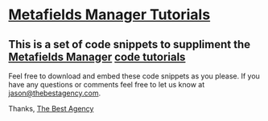 # [Metafields Manager Tutorials](http://metafieldsmanager.thebestagency.com/tutorials)

## This is a set of code snippets to suppliment the [Metafields Manager](https://apps.shopify.com/metafields-manager) [code tutorials](http://metafieldsmanager.thebestagency.com/tutorials)

Feel free to download and embed these code snippets as you please. If you have any questions or comments feel free to let us know at [jason@thebestagency.com](mailto://jason@thebestagency.com).

Thanks,
[The Best Agency](http://www.thebestagency.com)
